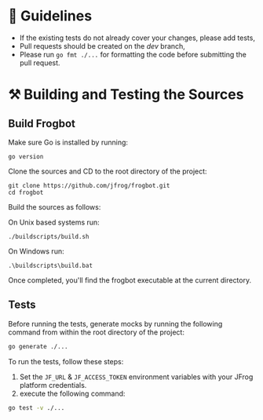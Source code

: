 # 📖 Guidelines

- If the existing tests do not already cover your changes, please add tests,
- Pull requests should be created on the _dev_ branch,
- Please run `go fmt ./...` for formatting the code before submitting the pull request.

# ⚒️ Building and Testing the Sources

## Build Frogbot

Make sure Go is installed by running:

```
go version
```

Clone the sources and CD to the root directory of the project:

```
git clone https://github.com/jfrog/frogbot.git
cd frogbot
```

Build the sources as follows:

On Unix based systems run:

```
./buildscripts/build.sh
```

On Windows run:

```
.\buildscripts\build.bat
```

Once completed, you'll find the frogbot executable at the current directory.

## Tests

Before running the tests, generate mocks by running the following command from within the root directory of the project:

```sh
go generate ./...
```

To run the tests, follow these steps:

1. Set the `JF_URL` & `JF_ACCESS_TOKEN` environment variables with your JFrog platform credentials.
2. execute the following command:

```sh
go test -v ./...
```
